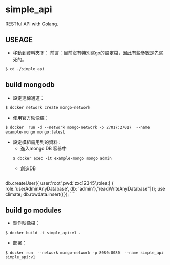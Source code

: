 # simple_api
RESTful API with Golang.
## USEAGE
- 移動到資料夾下：
前言：目前沒有特別寫go的設定檔，因此有些參數是先寫死的。
````
$ cd ./simple_api
````
## build mongodb
- 設定連線通道：

````
$ docker network create mongo-network
````
- 使用官方映像檔：

````
$ docker  run -d --network mongo-network -p 27017:27017  --name example-mongo mongo:latest
````

- 設定模組需用到的資料：
	* 進入mongo DB 容器中
	````
	$ docker exec -it example-mongo mongo admin
	````
	* 創造DB
	````
db.createUser({ user:'root',pwd:'zxc12345',roles:[ { role:'userAdminAnyDatabase', db: 'admin'},"readWriteAnyDatabase"]});
	use climate;
	db.rowdata.insert({});
	````

## build go modules

- 製作映像檔：

````
$ docker build -t simple_api:v1 .
````
- 部署：

````
$ docker run  --network mongo-network -p 8080:8080  --name simple_api simple_api:v1
````


